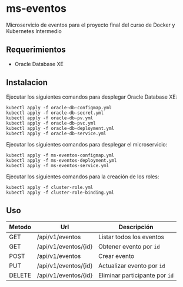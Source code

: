 # ms-eventos
Microservicio de eventos para el proyecto final del curso de Docker y Kubernetes Intermedio

## Requerimientos
- Oracle Database XE

## Instalacion
Ejecutar los siguientes comandos para desplegar Oracle Database XE:
```
kubectl apply -f oracle-db-configmap.yml
kubectl apply -f oracle-db-secret.yml
kubectl apply -f oracle-db-pv.yml
kubectl apply -f oracle-db-pvc.yml
kubectl apply -f oracle-db-deployment.yml
kubectl apply -f oracle-db-service.yml
```
Ejecutar los siguientes comandos para desplegar el microservicio:
```
kubectl apply -f ms-eventos-configmap.yml
kubectl apply -f ms-eventos-deployment.yml
kubectl apply -f ms-eventos-service.yml
```
Ejecutar los siguientes comandos para la creación de los roles:
```
kubectl apply -f cluster-role.yml
kubectl apply -f cluster-role-binding.yml
```

## Uso
| Metodo | Url                  | Descripción                        |
|--------|----------------------|------------------------------------|
| GET    | /api/v1/eventos      | Listar todos los eventos           |
| GET    | /api/v1/eventos/{id} | Obtener evento por ```id```        |
| POST   | /api/v1/eventos      | Crear evento                       |
| PUT    | /api/v1/eventos/{id} | Actualizar evento por ```id```     |
| DELETE | /api/v1/eventos/{id} | Eliminar participante por ```id``` |
